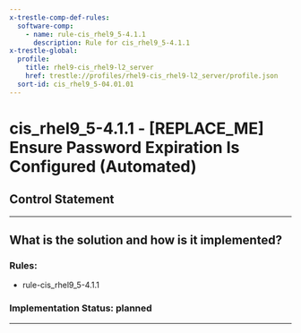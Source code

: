 ```yaml
---
x-trestle-comp-def-rules:
  software-comp:
    - name: rule-cis_rhel9_5-4.1.1
      description: Rule for cis_rhel9_5-4.1.1
x-trestle-global:
  profile:
    title: rhel9-cis_rhel9-l2_server
    href: trestle://profiles/rhel9-cis_rhel9-l2_server/profile.json
  sort-id: cis_rhel9_5-04.01.01
---
```


# cis_rhel9_5-4.1.1 - \[REPLACE_ME\] Ensure Password Expiration Is Configured (Automated)

## Control Statement

______________________________________________________________________

## What is the solution and how is it implemented?

<!-- For implementation status enter one of: implemented, partial, planned, alternative, not-applicable -->

<!-- Note that the list of rules under ### Rules: is read-only and changes will not be captured after assembly to JSON -->

<!-- Add control implementation description here for control: cis_rhel9_5-4.1.1 -->

### Rules:

  - rule-cis_rhel9_5-4.1.1

### Implementation Status: planned

______________________________________________________________________
